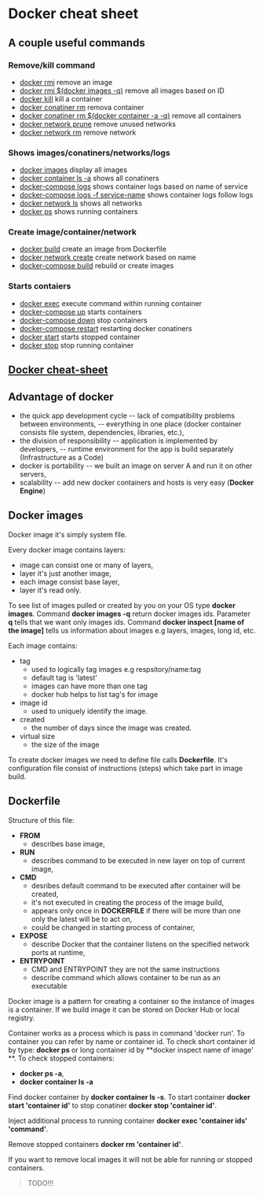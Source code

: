 # Docker cheat sheet

## A couple useful commands

### Remove/kill command
- [docker rmi](https://docs.docker.com/engine/reference/commandline/rmi/)   remove an image
- [docker rmi $(docker images -q)](https://docs.docker.com/engine/reference/commandline/rmi/)   remove all images based on ID
- [docker kill](https://docs.docker.com/engine/reference/commandline/kill/)   kill a container
- [docker conatiner rm](https://docs.docker.com/engine/reference/commandline/container_rm/)   remova container
- [docker conatiner rm $(docker container -a -q)](https://docs.docker.com/engine/reference/commandline/container_rm/) remove all containers
- [docker network prune](https://docs.docker.com/engine/reference/commandline/network_prune/)   remove unused networks
- [docker network rm](https://docs.docker.com/engine/reference/commandline/network_rm/)   remove network
### Shows images/conatiners/networks/logs
- [docker images](https://docs.docker.com/engine/reference/commandline/images/)   display all images
- [docker container ls -a]()   shows all conatiners
- [docker-compose logs](https://docs.docker.com/compose/reference/logs/)   shows container logs based on name of service
- [docker-compose logs -f service-name](https://docs.docker.com/compose/reference/logs/)   shows container logs follow logs
- [docker network ls](https://docs.docker.com/engine/reference/commandline/network/)   shows all networks
- [docker ps](https://docs.docker.com/engine/reference/commandline/ps/)   shows running containers
### Create image/container/network
- [docker build](https://docs.docker.com/engine/reference/commandline/build/)   create an image from Dockerfile
- [docker network create](https://docs.docker.com/engine/reference/commandline/network_create/)   create network based on name
- [docker-compose build](https://docs.docker.com/compose/reference/build/)   rebuild or create images

### Starts contaiers
- [docker exec](https://docs.docker.com/engine/reference/commandline/exec/) execute command within running container
- [docker-compose up](https://docs.docker.com/compose/reference/up/)   starts containers
- [docker-compose down](https://docs.docker.com/compose/reference/down/)   stop containers  
- [docker-compose restart](https://docs.docker.com/compose/reference/restart/)  restarting docker conatiners
- [docker start](https://docs.docker.com/engine/reference/commandline/start/)   starts stopped container
- [docker stop](https://docs.docker.com/engine/reference/commandline/stop/)   stop running container

 ## [Docker cheat-sheet](https://github.com/wsargent/docker-cheat-sheet)

## Advantage of docker
 - the quick app development cycle
   -- lack of compatibility problems between environments,
   -- everything in one place (docker container consists file system, dependencies, libraries, etc.),
 - the division of responsibility
   -- application is implemented by developers,
   -- runtime environment for the app is build separately (Infrastructure as a Code)
 - docker is portability
   -- we built an image on server A and run it on other servers,
 - scalability
   -- add new docker containers and hosts is very easy (**Docker Engine**)

## Docker images
Docker image it's simply system file.

Every docker image contains layers:
- image can consist one or many of layers,
- layer it's just another image,
- each image consist base layer,
- layer it's read only. 

To see list of images pulled or created by you on your OS type **docker images**. Command **docker images -q** return docker images ids. Parameter **q** tells that we want only images ids. Command **docker inspect [name of the image]** tells us information about images e.g layers, images, long id, etc.

Each image contains:
- tag  
  - used to logically tag images e.g respsitory/name:tag
  - default tag is 'latest'
  - images can have more than one tag
  - docker hub helps to list tag's for image
- image id
  - used to uniquely identify the image.
- created 
  - the number of days since the image was created.
- virtual size 
  - the size of the image 

To create docker images we need to define file calls **Dockerfile**. It's configuration file consist of instructions (steps) which take part in image build.

## Dockerfile

Structure of this file:
- **FROM**
  - describes base image,
- **RUN**
  - describes command to be executed in new layer on top of current image,
- **CMD**
  - desribes default command to be executed after container will be created,
  - it's not executed in creating the process of the image build,
  - appears only once in **DOCKERFILE** if there will be more than one only the latest will be to act on,
  - could be changed in starting process of container,
- **EXPOSE**
  - describe Docker that the container listens on the specified network ports at runtime,
- **ENTRYPOINT**
  - CMD and ENTRYPOINT they are not the same instructions
  - describe command which allows container to be run as an executable 
 
Docker image is a pattern for creating a container so the instance of images is a container. If we build image it can be stored on Docker Hub or local registry. 

Container works as a process which is pass in command 'docker run'. To container you can refer by name or container id.
To check short container id by type: **docker ps** or long container id by **docker inspect name of image' **.  To check stopped containers:
 - **docker ps -a**,
 - **docker container ls -a**

Find docker container by **docker container ls -s**. To start container **docker start 'container id'** to stop conatiner **docker stop 'container id'**.

Inject additional process to running container **docker exec 'container ids' 'command'**.

Remove stopped containers **docker rm 'container id'**.

If you want to remove local images it will not be able for running or stopped containers. 

> TODO!!!
